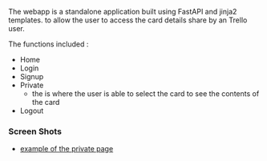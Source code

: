 The webapp is a standalone application built using FastAPI and jinja2 templates. to allow the user to access the card details share by an Trello user.

The functions included :
- Home
- Login
- Signup
- Private
  - the is where the user is able to select the card to see the contents of the card
- Logout

### Screen Shots

- [example of the private page](https://drive.google.com/file/d/11fLcYPo6CJgvwaGMpi1PphedjsJ8S7p6/view?usp=sharing)
